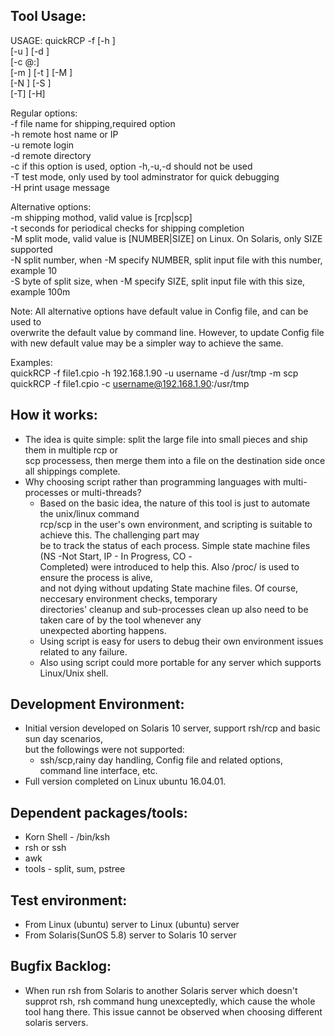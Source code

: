 Tool Usage:  
------------  
USAGE:  quickRCP -f <file name> [-h <remote host>]  
                [-u <remote login>] [-d <remote dir>]  
                [-c <remote login>@<remote host>:<remote dir>]  
                [-m <method>] [-t <time>] [-M <split mode>]  
                [-N <split number>] [-S <split size>]  
                [-T] [-H]  
  
Regular options:  
        -f      file name for shipping,required option  
        -h      remote host name or IP  
        -u      remote login  
        -d      remote directory  
        -c      if this option is used, option -h,-u,-d should not be used  
        -T      test mode, only used by tool adminstrator for quick debugging  
        -H      print usage message  
  
Alternative options:  
        -m      shipping mothod, valid value is [rcp|scp]  
        -t      seconds for periodical checks for shipping completion  
        -M      split mode, valid value is [NUMBER|SIZE] on Linux. On Solaris, only SIZE supported  
        -N      split number, when -M specify NUMBER, split input file with this number, example 10  
        -S      byte of split size, when -M specify SIZE, split input file with this size, example 100m  
  
Note:   All alternative options have default value in Config file, and can be used to  
        overwrite the default value by command line. However, to update Config file  
        with new default value may be a simpler way to achieve the same.  
  
Examples:  
         quickRCP -f file1.cpio -h 192.168.1.90 -u username -d /usr/tmp -m scp  
         quickRCP -f file1.cpio -c username@192.168.1.90:/usr/tmp  
  
How it works:  
----------------------  
- The idea is quite simple: split the large file into small pieces and ship them in multiple rcp or   
scp processess, then merge them into a file on the destination side once all shippings complete.  
- Why choosing script rather than programming languages with multi-processes or multi-threads?  
	- Based on the basic idea, the nature of this tool is just to automate the unix/linux command  
rcp/scp in the user's own environment, and scripting is suitable to achieve this. The challenging part may   
be to track the status of each process. Simple state machine files (NS -Not Start, IP - In Progress, CO -   
Completed) were introduced to help this. Also /proc/<process id> is used to ensure the process is alive,  
and not dying without updating State machine files. Of course, neccesary environment checks, temporary   
directories' cleanup and sub-processes clean up also need to be taken care of by the tool whenever any   
unexpected aborting happens.  
	- Using script is easy for users to debug their own environment issues related to any failure.  
	- Also using script could more portable for any server which supports Linux/Unix shell.  
    
Development Environment:  
----------------------  
- Initial version developed on Solaris 10 server, support rsh/rcp and basic sun day scenarios,  
but the followings were not supported:  
	- ssh/scp,rainy day handling, Config file and related options, command line interface, etc.  
- Full version completed on Linux ubuntu 16.04.01.  
  
Dependent packages/tools:
----------------------  
- Korn Shell - /bin/ksh  
- rsh or ssh  
- awk
- tools - split, sum, pstree
  
Test environment:  
-------------------  
- From Linux (ubuntu) server to Linux (ubuntu) server    
- From Solaris(SunOS 5.8) server to Solaris 10 server

   
Bugfix Backlog:  
-------------------  
- When run rsh from Solaris to another Solaris server which doesn't supprot rsh, rsh command hung unexceptedly, which cause the whole tool hang there.  This issue cannot be observed when choosing different solaris servers.  

